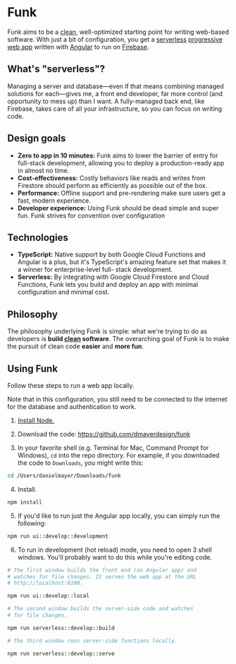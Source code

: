 # Funk

Funk aims to be a
[clean](https://blog.cleancoder.com/uncle-bob/2012/08/13/the-clean-architecture.html),
well-optimized starting point for writing web-based software. With just a bit of
configuration, you get a [serverless](https://en.wikipedia.org/wiki/Serverless_computing)
[progressive web app](https://en.wikipedia.org/wiki/Progressive_web_applications)
written with [Angular](https://angular.io) to run on
[Firebase](https://firebase.google.com).

## What's "serverless"?

Managing a server and database—even if that means combining managed solutions for
each—gives me, a front end developer, far more control (and opportunity to mess up) than
I want. A fully-managed back end, like Firebase, takes care of all your infrastructure, so
you can focus on writing code.

## Design goals

- **Zero to app in 10 minutes:** Funk aims to lower the barrier of entry for full-stack
  development, allowing you to deploy a production-ready app in almost no time.
- **Cost-effectiveness:** Costly behaviors like reads and writes from Firestore should
  perform as efficiently as possible out of the box.
- **Performance:** Offline support and pre-rendering make sure users get a fast, modern
  experience.
- **Developer experience:** Using Funk should be dead simple and super fun. Funk strives
  for convention over configuration

## Technologies

- **TypeScript:** Native support by both Google Cloud Functions and Angular is a plus, but
  it's TypeScript's amazing feature set that makes it a winner for enterprise-level full-
  stack development.
- **Serverless:** By integrating with Google Cloud Firestore and Cloud Functions, Funk
  lets you build and deploy an app with minimal configuration and minimal cost.

## Philosophy

The philosophy underlying Funk is simple: what we're trying to do as developers is
**build [clean](https://blog.cleancoder.com/uncle-bob/2012/08/13/the-clean-architecture.html) software**.
The overarching goal of Funk is to make the pursuit of clean code **easier** and
**more fun**.

## Using Funk

Follow these steps to run a web app locally.

Note that in this configuration, you still need to be connected to the internet for the
database and authentication to work.

1. [Install Node.](https://nodejs.org/en/download/)

2. Download the code: https://github.com/dmayerdesign/funk

3. In your favorite shell (e.g. Terminal for Mac, Command Prompt for Windows), `cd` into
the repo directory. For example, if you downloaded the code to `Downloads`, you might
write this:

```sh
cd /Users/danielmayer/Downloads/funk
```

4. Install.

```sh
npm install
```

5. If you'd like to run just the Angular app locally, you can simply run the following:

```sh
npm run ui::develop::development
```

6. To run in development (hot reload) mode, you need to open 3 shell windows. You'll
probably want to do this while you're editing code.

```sh
# The first window builds the front end (an Angular app) and
# watches for file changes. It serves the web app at the URL
# http://localhost:8100.

npm run ui::develop::local

# The second window builds the server-side code and watches
# for file changes.

npm run serverless::develop::build

# The third window runs server-side functions locally.

npm run serverless::develop::serve
```
